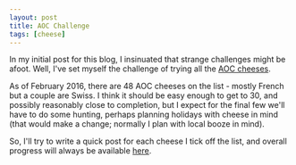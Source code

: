 ```yaml
---
layout: post
title: AOC Challenge
tags: [cheese]
---
```


In my initial post for this blog, I insinuated that strange challenges might be afoot.  Well, I've set myself the challenge of trying all the [AOC cheeses][wiki_aoc_cheese].

As of February 2016, there are 48 AOC cheeses on the list - mostly French but a couple are Swiss.  I think it should be easy enough to get to 30, and possibly reasonably close to completion, but I expect for the final few we'll have to do some hunting, perhaps planning holidays with cheese in mind (that would make a change; normally I plan with local booze in mind).

So, I'll try to write a quick post for each cheese I tick off the list, and overall progress will always be available [here](/cheese).


[wiki_aoc_cheese]: https://en.wikipedia.org/wiki/List_of_French_cheeses
